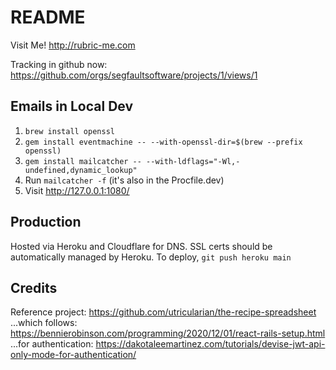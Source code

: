# README

Visit Me! http://rubric-me.com

Tracking in github now: https://github.com/orgs/segfaultsoftware/projects/1/views/1

## Emails in Local Dev
1. `brew install openssl`
2. `gem install eventmachine -- --with-openssl-dir=$(brew --prefix openssl)`
3. `gem install mailcatcher -- --with-ldflags="-Wl,-undefined,dynamic_lookup"`
4. Run `mailcatcher -f` (it's also in the Procfile.dev)
5. Visit http://127.0.0.1:1080/

## Production

Hosted via Heroku and Cloudflare for DNS. SSL certs should be automatically managed
by Heroku. To deploy, `git push heroku main`

## Credits

Reference project: https://github.com/utricularian/the-recipe-spreadsheet <br/>
...which follows: https://bennierobinson.com/programming/2020/12/01/react-rails-setup.html <br/>
...for authentication: https://dakotaleemartinez.com/tutorials/devise-jwt-api-only-mode-for-authentication/
